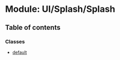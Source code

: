 # Module: UI/Splash/Splash

## Table of contents

### Classes

- [default](../wiki/UI.Splash.Splash.default)
